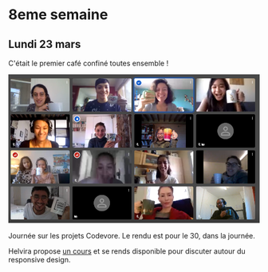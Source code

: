 # 8eme semaine

## Lundi 23 mars

C'était le premier café confiné toutes ensemble !

![](semaine-08/premier-cafe-confine.png)

Journée sur les projets Codevore. Le rendu est pour le 30, dans la journée.

Helvira propose [un cours](semaine-08/liens-cours-RWD.docx) et se rends disponible pour discuter autour du responsive design.

